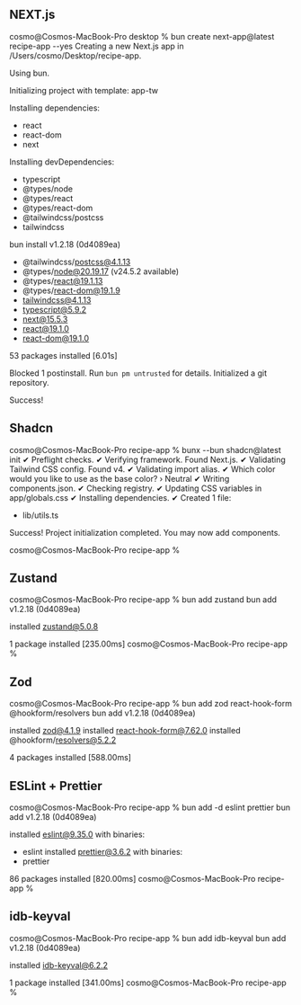 ## NEXT.js
cosmo@Cosmos-MacBook-Pro desktop % bun create next-app@latest recipe-app --yes
Creating a new Next.js app in /Users/cosmo/Desktop/recipe-app.

Using bun.

Initializing project with template: app-tw 


Installing dependencies:
- react
- react-dom
- next

Installing devDependencies:
- typescript
- @types/node
- @types/react
- @types/react-dom
- @tailwindcss/postcss
- tailwindcss

bun install v1.2.18 (0d4089ea)

+ @tailwindcss/postcss@4.1.13
+ @types/node@20.19.17 (v24.5.2 available)
+ @types/react@19.1.13
+ @types/react-dom@19.1.9
+ tailwindcss@4.1.13
+ typescript@5.9.2
+ next@15.5.3
+ react@19.1.0
+ react-dom@19.1.0

53 packages installed [6.01s]

Blocked 1 postinstall. Run `bun pm untrusted` for details.
Initialized a git repository.

Success!

## Shadcn
cosmo@Cosmos-MacBook-Pro recipe-app % bunx --bun shadcn@latest init
✔ Preflight checks.
✔ Verifying framework. Found Next.js.
✔ Validating Tailwind CSS config. Found v4.
✔ Validating import alias.
✔ Which color would you like to use as the base color? › Neutral
✔ Writing components.json.
✔ Checking registry.
✔ Updating CSS variables in app/globals.css
✔ Installing dependencies.
✔ Created 1 file:
  - lib/utils.ts

Success! Project initialization completed.
You may now add components.

cosmo@Cosmos-MacBook-Pro recipe-app %

## Zustand
cosmo@Cosmos-MacBook-Pro recipe-app % bun add zustand
bun add v1.2.18 (0d4089ea)

installed zustand@5.0.8

1 package installed [235.00ms]
cosmo@Cosmos-MacBook-Pro recipe-app %

## Zod
cosmo@Cosmos-MacBook-Pro recipe-app % bun add zod react-hook-form @hookform/resolvers
bun add v1.2.18 (0d4089ea)

installed zod@4.1.9
installed react-hook-form@7.62.0
installed @hookform/resolvers@5.2.2

4 packages installed [588.00ms]

## ESLint + Prettier
cosmo@Cosmos-MacBook-Pro recipe-app % bun add -d eslint prettier
bun add v1.2.18 (0d4089ea)

installed eslint@9.35.0 with binaries:
 - eslint
installed prettier@3.6.2 with binaries:
 - prettier

86 packages installed [820.00ms]
cosmo@Cosmos-MacBook-Pro recipe-app %

## idb-keyval
cosmo@Cosmos-MacBook-Pro recipe-app % bun add idb-keyval
bun add v1.2.18 (0d4089ea)

installed idb-keyval@6.2.2

1 package installed [341.00ms]
cosmo@Cosmos-MacBook-Pro recipe-app %